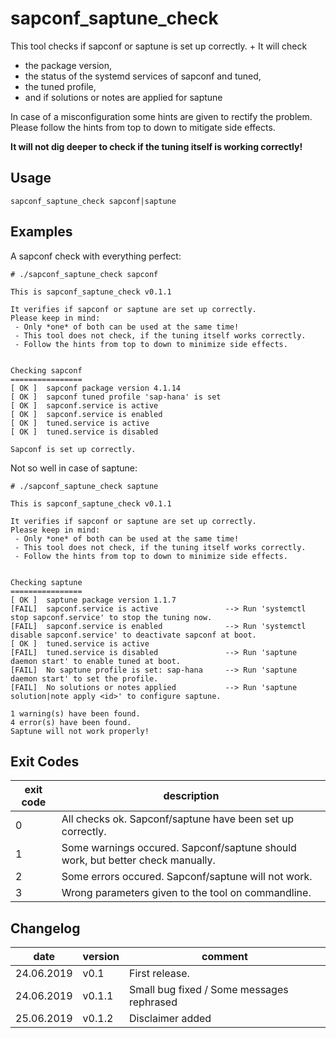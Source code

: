# sapconf_saptune_check

This tool checks if sapconf or saptune is set up correctly. +
It will check
  * the package version,
  * the status of the systemd services of sapconf and tuned,
  * the tuned profile,
  * and if solutions or notes are applied for saptune

In case of a misconfiguration some hints are given to rectify the problem.
Please follow the hints from top to down to mitigate side effects.

**It will not dig deeper to check if the tuning itself is working correctly!**


## Usage
```
sapconf_saptune_check sapconf|saptune
```

## Examples

A sapconf check with everything perfect:
```
# ./sapconf_saptune_check sapconf

This is sapconf_saptune_check v0.1.1

It verifies if sapconf or saptune are set up correctly.
Please keep in mind:
 - Only *one* of both can be used at the same time!
 - This tool does not check, if the tuning itself works correctly.
 - Follow the hints from top to down to minimize side effects.


Checking sapconf
================
[ OK ]  sapconf package version 4.1.14
[ OK ]  sapconf tuned profile 'sap-hana' is set
[ OK ]  sapconf.service is active
[ OK ]  sapconf.service is enabled
[ OK ]  tuned.service is active
[ OK ]  tuned.service is disabled

Sapconf is set up correctly.
```

Not so well in case of saptune:
```
# ./sapconf_saptune_check saptune

This is sapconf_saptune_check v0.1.1

It verifies if sapconf or saptune are set up correctly.
Please keep in mind:
 - Only *one* of both can be used at the same time!
 - This tool does not check, if the tuning itself works correctly.
 - Follow the hints from top to down to minimize side effects.


Checking saptune
================
[ OK ]  saptune package version 1.1.7
[FAIL]  sapconf.service is active               --> Run 'systemctl stop sapconf.service' to stop the tuning now.
[FAIL]  sapconf.service is enabled              --> Run 'systemctl disable sapconf.service' to deactivate sapconf at boot.
[ OK ]  tuned.service is active
[FAIL]  tuned.service is disabled               --> Run 'saptune daemon start' to enable tuned at boot.
[FAIL]  No saptune profile is set: sap-hana     --> Run 'saptune daemon start' to set the profile.
[FAIL]  No solutions or notes applied           --> Run 'saptune solution|note apply <id>' to configure saptune.

1 warning(s) have been found.
4 error(s) have been found.
Saptune will not work properly!
```


## Exit Codes
| exit code | description                                                                    |
|-----------|--------------------------------------------------------------------------------|
|     0     | All checks ok. Sapconf/saptune have been set up correctly.                     |
|     1     | Some warnings occured. Sapconf/saptune should work, but better check manually. |   
|     2     | Some errors occured. Sapconf/saptune will not work.                            |
|     3     | Wrong parameters given to the tool on commandline.                             | 


## Changelog

|    date    | version  | comment                                     |
|------------|----------|---------------------------------------------|
| 24.06.2019 | v0.1     | First release.                              |
| 24.06.2019 | v0.1.1   |  Small bug fixed / Some messages rephrased  |
| 25.06.2019 | v0.1.2   | Disclaimer added                            |